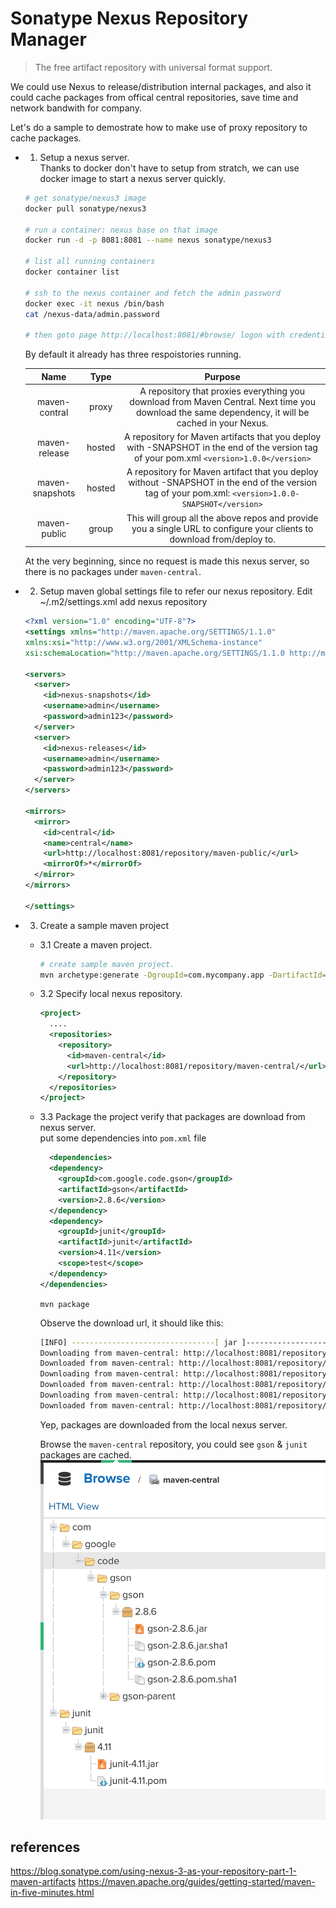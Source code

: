 # Sonatype Nexus Repository Manager 

> The free artifact repository with universal format support.

We could use Nexus to release/distribution internal packages, and also it could cache 
packages from offical central repositories, save time and network bandwith for company.

Let's do a sample to demostrate how to make use of proxy repository to cache packages.

- 1. Setup a nexus server.  
  Thanks to docker don't have to setup from stratch, we can use docker image to start a nexus server quickly.
  
  ```bash
  # get sonatype/nexus3 image
  docker pull sonatype/nexus3

  # run a container: nexus base on that image
  docker run -d -p 8081:8081 --name nexus sonatype/nexus3

  # list all running containers
  docker container list

  # ssh to the nexus container and fetch the admin password
  docker exec -it nexus /bin/bash
  cat /nexus-data/admin.password

  # then goto page http://localhost:8081/#browse/ logon with credential admin:pwd
  ```
  By default it already has three respoistories running.

  | Name | Type | Purpose |
  |:----:|:----:|:----:|
  | maven-contral | proxy | A repository that proxies everything you download from Maven Central. Next time you download the same dependency, it will be cached in your Nexus. |
  | maven-release | hosted | A repository for Maven artifacts that you deploy with -SNAPSHOT in the end of the version tag of your pom.xml `<version>1.0.0</version>` |
  | maven-snapshots | hosted | A repository for Maven artifact that you deploy without -SNAPSHOT in the end of the version tag of your pom.xml: `<version>1.0.0-SNAPSHOT</version>` |
  | maven-public | group | This will group all the above repos and provide you a single URL to configure your clients to download from/deploy to.|

  At the very beginning, since no request is made this nexus server, so there is no packages under `maven-central`.  

- 2. Setup maven global settings file to refer our nexus repository.
  Edit ~/.m2/settings.xml add nexus repository
  ```xml
  <?xml version="1.0" encoding="UTF-8"?>
  <settings xmlns="http://maven.apache.org/SETTINGS/1.1.0"
  xmlns:xsi="http://www.w3.org/2001/XMLSchema-instance"
  xsi:schemaLocation="http://maven.apache.org/SETTINGS/1.1.0 http://maven.apache.org/xsd/settings-1.1.0.xsd">

  <servers>
    <server>
      <id>nexus-snapshots</id>
      <username>admin</username>
      <password>admin123</password>
    </server>
    <server>
      <id>nexus-releases</id>
      <username>admin</username>
      <password>admin123</password>
    </server>
  </servers>

  <mirrors>
    <mirror>
      <id>central</id>
      <name>central</name>
      <url>http://localhost:8081/repository/maven-public/</url>
      <mirrorOf>*</mirrorOf>
    </mirror>
  </mirrors>

  </settings>
  ```  

- 3. Create a sample maven project  
  - 3.1 Create a maven project.
    ```bash
    # create sample maven project.
    mvn archetype:generate -DgroupId=com.mycompany.app -DartifactId=my-app -DarchetypeArtifactId=maven-archetype-quickstart -DarchetypeVersion=1.4 -DinteractiveMode=false
    ```
  - 3.2 Specify local nexus repository.  
    ```xml
    <project>
      ....
      <repositories>
        <repository>
          <id>maven-central</id>
          <url>http://localhost:8081/repository/maven-central/</url>
        </repository>
      </repositories>
    </project>
    ```
  - 3.3 Package the project verify that packages are download from nexus server.  
    put some dependencies into `pom.xml` file  

    ```xml
      <dependencies>
      <dependency>
        <groupId>com.google.code.gson</groupId>
        <artifactId>gson</artifactId>
        <version>2.8.6</version>
      </dependency>
      <dependency>
        <groupId>junit</groupId>
        <artifactId>junit</artifactId>
        <version>4.11</version>
        <scope>test</scope>
      </dependency>
    </dependencies>
    ```
  
    `mvn package`

    Observe the download url, it should like this:
    
    ```bash
    [INFO] --------------------------------[ jar ]---------------------------------
    Downloading from maven-central: http://localhost:8081/repository/maven-central/com/google/code/gson/gson/2.8.6/gson-2.8.6.pom
    Downloaded from maven-central: http://localhost:8081/repository/maven-central/com/google/code/gson/gson/2.8.6/gson-2.8.6.pom (2.5 kB at 378 B/s)
    Downloading from maven-central: http://localhost:8081/repository/maven-central/com/google/code/gson/gson-parent/2.8.6/gson-parent-2.8.6.pom
    Downloaded from maven-central: http://localhost:8081/repository/maven-central/com/google/code/gson/gson-parent/2.8.6/gson-parent-2.8.6.pom (4.4 kB at 7.6 kB/s)
    Downloading from maven-central: http://localhost:8081/repository/maven-central/com/google/code/gson/gson/2.8.6/gson-2.8.6.jar
    Downloaded from maven-central: http://localhost:8081/repository/maven-central/com/google/code/gson/gson/2.8.6/gson-2.8.6.jar (240 kB at 166 kB/s)
    ```
    Yep, packages are downloaded from the local nexus server.

    Browse the `maven-central` repository, you could see `gson` & `junit` packages are cached. 
    ![maven-central](./maven-central-repo.png)

## references
https://blog.sonatype.com/using-nexus-3-as-your-repository-part-1-maven-artifacts
https://maven.apache.org/guides/getting-started/maven-in-five-minutes.html